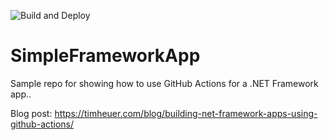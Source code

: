 ![Build and Deploy](https://github.com/timheuer/SimpleFrameworkApp/workflows/Build%20and%20Deploy/badge.svg?branch=master)

# SimpleFrameworkApp
Sample repo for showing how to use GitHub Actions for a .NET Framework app..

Blog post: https://timheuer.com/blog/building-net-framework-apps-using-github-actions/
